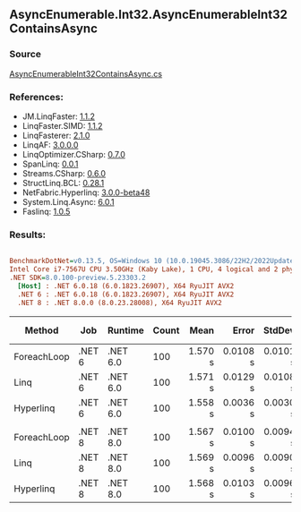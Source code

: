 ﻿## AsyncEnumerable.Int32.AsyncEnumerableInt32ContainsAsync

### Source
[AsyncEnumerableInt32ContainsAsync.cs](../LinqBenchmarks/AsyncEnumerable/Int32/AsyncEnumerableInt32ContainsAsync.cs)

### References:
- JM.LinqFaster: [1.1.2](https://www.nuget.org/packages/JM.LinqFaster/1.1.2)
- LinqFaster.SIMD: [1.1.2](https://www.nuget.org/packages/LinqFaster.SIMD/1.0.3)
- LinqFasterer: [2.1.0](https://www.nuget.org/packages/LinqFasterer/2.1.0)
- LinqAF: [3.0.0.0](https://www.nuget.org/packages/LinqAF/3.0.0.0)
- LinqOptimizer.CSharp: [0.7.0](https://www.nuget.org/packages/LinqOptimizer.CSharp/0.7.0)
- SpanLinq: [0.0.1](https://www.nuget.org/packages/SpanLinq/0.0.1)
- Streams.CSharp: [0.6.0](https://www.nuget.org/packages/Streams.CSharp/0.6.0)
- StructLinq.BCL: [0.28.1](https://www.nuget.org/packages/StructLinq/0.28.1)
- NetFabric.Hyperlinq: [3.0.0-beta48](https://www.nuget.org/packages/NetFabric.Hyperlinq/3.0.0-beta48)
- System.Linq.Async: [6.0.1](https://www.nuget.org/packages/System.Linq.Async/6.0.1)
- Faslinq: [1.0.5](https://www.nuget.org/packages/Faslinq/1.0.5)

### Results:
``` ini

BenchmarkDotNet=v0.13.5, OS=Windows 10 (10.0.19045.3086/22H2/2022Update)
Intel Core i7-7567U CPU 3.50GHz (Kaby Lake), 1 CPU, 4 logical and 2 physical cores
.NET SDK=8.0.100-preview.5.23303.2
  [Host] : .NET 6.0.18 (6.0.1823.26907), X64 RyuJIT AVX2
  .NET 6 : .NET 6.0.18 (6.0.1823.26907), X64 RyuJIT AVX2
  .NET 8 : .NET 8.0.0 (8.0.23.28008), X64 RyuJIT AVX2


```
|      Method |    Job |  Runtime | Count |    Mean |    Error |   StdDev |        Ratio | RatioSD | Allocated | Alloc Ratio |
|------------ |------- |--------- |------ |--------:|---------:|---------:|-------------:|--------:|----------:|------------:|
| ForeachLoop | .NET 6 | .NET 6.0 |   100 | 1.570 s | 0.0108 s | 0.0101 s |     baseline |         |  26.22 KB |             |
|        Linq | .NET 6 | .NET 6.0 |   100 | 1.571 s | 0.0129 s | 0.0108 s | 1.00x slower |   0.01x |  25.38 KB |  1.03x less |
|   Hyperlinq | .NET 6 | .NET 6.0 |   100 | 1.558 s | 0.0036 s | 0.0030 s | 1.01x faster |   0.01x |  25.09 KB |  1.04x less |
|             |        |          |       |         |          |          |              |         |           |             |
| ForeachLoop | .NET 8 | .NET 8.0 |   100 | 1.567 s | 0.0100 s | 0.0094 s |     baseline |         |  17.38 KB |             |
|        Linq | .NET 8 | .NET 8.0 |   100 | 1.569 s | 0.0096 s | 0.0090 s | 1.00x slower |   0.01x |  17.39 KB |  1.00x more |
|   Hyperlinq | .NET 8 | .NET 8.0 |   100 | 1.568 s | 0.0103 s | 0.0096 s | 1.00x slower |   0.01x |  17.98 KB |  1.04x more |
